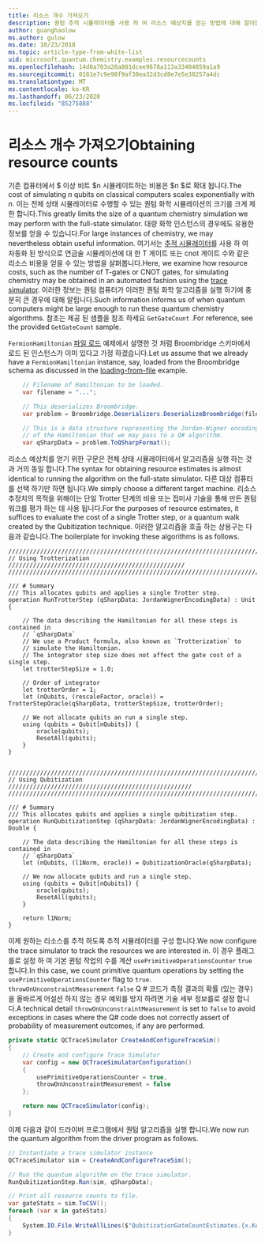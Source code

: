 ```yaml
---
title: 리소스 개수 가져오기
description: 퀀텀 추적 시뮬레이터를 사용 하 여 리소스 예상치를 얻는 방법에 대해 알아봅니다.
author: guanghaolow
ms.author: gulow
ms.date: 10/23/2018
ms.topic: article-type-from-white-list
uid: microsoft.quantum.chemistry.examples.resourcecounts
ms.openlocfilehash: 14d0a703a20a801dcee9678a113a33404859a1a9
ms.sourcegitcommit: 0181e7c9e98f9af30ea32d3cd8e7e5e30257a4dc
ms.translationtype: MT
ms.contentlocale: ko-KR
ms.lasthandoff: 06/23/2020
ms.locfileid: "85275888"
---
```

# <a name="obtaining-resource-counts"></a><span data-ttu-id="ce271-103">리소스 개수 가져오기</span><span class="sxs-lookup"><span data-stu-id="ce271-103">Obtaining resource counts</span></span>

<span data-ttu-id="ce271-104">기존 컴퓨터에서 $ 이상 비트 $n 시뮬레이트하는 비용은 $n $로 확대 됩니다.</span><span class="sxs-lookup"><span data-stu-id="ce271-104">The cost of simulating $n$ qubits on classical computers scales exponentially with $n$.</span></span> <span data-ttu-id="ce271-105">이는 전체 상태 시뮬레이터로 수행할 수 있는 퀀텀 화학 시뮬레이션의 크기를 크게 제한 합니다.</span><span class="sxs-lookup"><span data-stu-id="ce271-105">This greatly limits the size of a quantum chemistry simulation we may perform with the full-state simulator.</span></span> <span data-ttu-id="ce271-106">대량 화학 인스턴스의 경우에도 유용한 정보를 얻을 수 있습니다.</span><span class="sxs-lookup"><span data-stu-id="ce271-106">For large instances of chemistry, we may nevertheless obtain useful information.</span></span> <span data-ttu-id="ce271-107">여기서는 [추적 시뮬레이터](xref:microsoft.quantum.machines.qc-trace-simulator.intro)를 사용 하 여 자동화 된 방식으로 연금술 시뮬레이션에 대 한 T 게이트 또는 cnot 게이트 수와 같은 리소스 비용을 얻을 수 있는 방법을 살펴봅니다.</span><span class="sxs-lookup"><span data-stu-id="ce271-107">Here, we examine how resource costs, such as the number of T-gates or CNOT gates, for simulating chemistry may be obtained in an automated fashion using the [trace simulator](xref:microsoft.quantum.machines.qc-trace-simulator.intro).</span></span> <span data-ttu-id="ce271-108">이러한 정보는 퀀텀 컴퓨터가 이러한 퀀텀 화학 알고리즘을 실행 하기에 충분히 큰 경우에 대해 알립니다.</span><span class="sxs-lookup"><span data-stu-id="ce271-108">Such information informs us of when quantum computers might be large enough to run these quantum chemistry algorithms.</span></span> <span data-ttu-id="ce271-109">참조는 제공 된 샘플을 참조 하세요 `GetGateCount` .</span><span class="sxs-lookup"><span data-stu-id="ce271-109">For reference, see the provided `GetGateCount` sample.</span></span>

<span data-ttu-id="ce271-110">`FermionHamiltonian` [파일 로드](xref:microsoft.quantum.chemistry.examples.loadhamiltonian) 예제에서 설명한 것 처럼 Broombridge 스키마에서 로드 된 인스턴스가 이미 있다고 가정 하겠습니다.</span><span class="sxs-lookup"><span data-stu-id="ce271-110">Let us assume that we already have a `FermionHamiltonian` instance, say, loaded from the Broombridge schema as discussed in the [loading-from-file](xref:microsoft.quantum.chemistry.examples.loadhamiltonian) example.</span></span> 

```csharp
    // Filename of Hamiltonian to be loaded.
    var filename = "...";

    // This deserializes Broombridge.
    var problem = Broombridge.Deserializers.DeserializeBroombridge(filename).ProblemDescriptions.First();

    // This is a data structure representing the Jordan-Wigner encoding 
    // of the Hamiltonian that we may pass to a Q# algorithm.
    var qSharpData = problem.ToQSharpFormat();
```

<span data-ttu-id="ce271-111">리소스 예상치를 얻기 위한 구문은 전체 상태 시뮬레이터에서 알고리즘을 실행 하는 것과 거의 동일 합니다.</span><span class="sxs-lookup"><span data-stu-id="ce271-111">The syntax for obtaining resource estimates is almost identical to running the algorithm on the full-state simulator.</span></span> <span data-ttu-id="ce271-112">다른 대상 컴퓨터를 선택 하기만 하면 됩니다.</span><span class="sxs-lookup"><span data-stu-id="ce271-112">We simply choose a different target machine.</span></span> <span data-ttu-id="ce271-113">리소스 추정치의 목적을 위해이는 단일 Trotter 단계의 비용 또는 접미사 기술을 통해 만든 퀀텀 워크를 평가 하는 데 사용 됩니다.</span><span class="sxs-lookup"><span data-stu-id="ce271-113">For the purposes of resource estimates, it suffices to evaluate the cost of a single Trotter step, or a quantum walk created by the Qubitization technique.</span></span> <span data-ttu-id="ce271-114">이러한 알고리즘을 호출 하는 상용구는 다음과 같습니다.</span><span class="sxs-lookup"><span data-stu-id="ce271-114">The boilerplate for invoking these algorithms is as follows.</span></span>

```qsharp
//////////////////////////////////////////////////////////////////////////
// Using Trotterization //////////////////////////////////////////////////
//////////////////////////////////////////////////////////////////////////

/// # Summary
/// This allocates qubits and applies a single Trotter step.
operation RunTrotterStep (qSharpData: JordanWignerEncodingData) : Unit {
    
    // The data describing the Hamiltonian for all these steps is contained in
    // `qSharpData`
    // We use a Product formula, also known as `Trotterization` to
    // simulate the Hamiltonian.
    // The integrator step size does not affect the gate cost of a single step.
    let trotterStepSize = 1.0;
    
    // Order of integrator
    let trotterOrder = 1;
    let (nQubits, (rescaleFactor, oracle)) = TrotterStepOracle(qSharpData, trotterStepSize, trotterOrder);
    
    // We not allocate qubits an run a single step.
    using (qubits = Qubit[nQubits]) {
        oracle(qubits);
        ResetAll(qubits);
    }
}


//////////////////////////////////////////////////////////////////////////
// Using Qubitization ////////////////////////////////////////////////////
//////////////////////////////////////////////////////////////////////////

/// # Summary
/// This allocates qubits and applies a single qubitization step.
operation RunQubitizationStep (qSharpData: JordanWignerEncodingData) : Double {
    
    // The data describing the Hamiltonian for all these steps is contained in
    // `qSharpData`
    let (nQubits, (l1Norm, oracle)) = QubitizationOracle(qSharpData);
    
    // We now allocate qubits and run a single step.
    using (qubits = Qubit[nQubits]) {
        oracle(qubits);
        ResetAll(qubits);
    }
    
    return l1Norm;
}
```

<span data-ttu-id="ce271-115">이제 원하는 리소스를 추적 하도록 추적 시뮬레이터를 구성 합니다.</span><span class="sxs-lookup"><span data-stu-id="ce271-115">We now configure the trace simulator to track the resources we are interested in.</span></span> <span data-ttu-id="ce271-116">이 경우 플래그를로 설정 하 여 기본 퀀텀 작업의 수를 계산 `usePrimitiveOperationsCounter` `true` 합니다.</span><span class="sxs-lookup"><span data-stu-id="ce271-116">In this case, we count primitive quantum operations by setting the `usePrimitiveOperationsCounter` flag to `true`.</span></span> <span data-ttu-id="ce271-117">`throwOnUnconstraintMeasurement` `false` Q # 코드가 측정 결과의 확률 (있는 경우)을 올바르게 어설션 하지 않는 경우 예외를 방지 하려면 기술 세부 정보를로 설정 합니다.</span><span class="sxs-lookup"><span data-stu-id="ce271-117">A technical detail `throwOnUnconstraintMeasurement` is set to `false` to avoid exceptions in cases where the Q# code does not correctly assert of probability of measurement outcomes, if any are performed.</span></span>

```csharp
private static QCTraceSimulator CreateAndConfigureTraceSim()
{
    // Create and configure Trace Simulator
    var config = new QCTraceSimulatorConfiguration()
    {
        usePrimitiveOperationsCounter = true,
        throwOnUnconstraintMeasurement = false
    };

    return new QCTraceSimulator(config);
}
```

<span data-ttu-id="ce271-118">이제 다음과 같이 드라이버 프로그램에서 퀀텀 알고리즘을 실행 합니다.</span><span class="sxs-lookup"><span data-stu-id="ce271-118">We now run the quantum algorithm from the driver program as follows.</span></span>

```csharp
// Instantiate a trace simulator instance
QCTraceSimulator sim = CreateAndConfigureTraceSim();

// Run the quantum algorithm on the trace simulator.
RunQubitizationStep.Run(sim, qSharpData);

// Print all resource counts to file.
var gateStats = sim.ToCSV();
foreach (var x in gateStats)
{
    System.IO.File.WriteAllLines($"QubitizationGateCountEstimates.{x.Key}.csv", new string[] { x.Value });
}
```